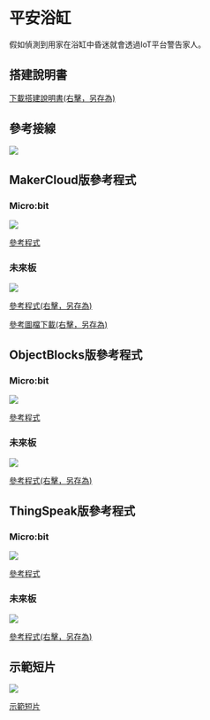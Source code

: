 # 平安浴缸

假如偵測到用家在浴缸中昏迷就會透過IoT平台警告家人。

## 搭建說明書

[下載搭建說明書(右擊，另存為)](../images/bath.pdf)

## 參考接線

![](../images/bathtub_wire.png)

## MakerCloud版參考程式

### Micro:bit

![](../images/bathtub_code_mc.png)

[參考程式](https://makecode.microbit.org/_ChLPTHW9uiUh)

### 未來板

![](../images/bathtub_code_kb_makercloud.png)

[參考程式(右擊，另存為)](./smartBathtub.sb3)

[參考圖檔下載(右擊，另存為)](./bathpic.rar)

## ObjectBlocks版參考程式

### Micro:bit

![](../images/bathtub_code_mc_objectblocks.png)

[參考程式](https://makecode.microbit.org/_HKCbzPb8yLqJ)

### 未來板

![](../images/bathtub_code_kb_objectblocks.png)

[參考程式(右擊，另存為)](./smartBathtub_objectblocks.sb3)

## ThingSpeak版參考程式

### Micro:bit

![](../images/bathtub_code_mc_thingspeak.png)

[參考程式](https://makecode.microbit.org/_hikfod0kXi2V)

### 未來板

![](../images/bathtub_code_kb_thingspeak.png)

[參考程式(右擊，另存為)](./smartBathtub_thingspeak.sb3)

## 示範短片

[![](../images/battub_video.png)](https://www.youtube.com/watch?v=tRQiIUIZCpo&t=1s)

[示範短片](https://www.youtube.com/watch?v=tRQiIUIZCpo&t=1s)

